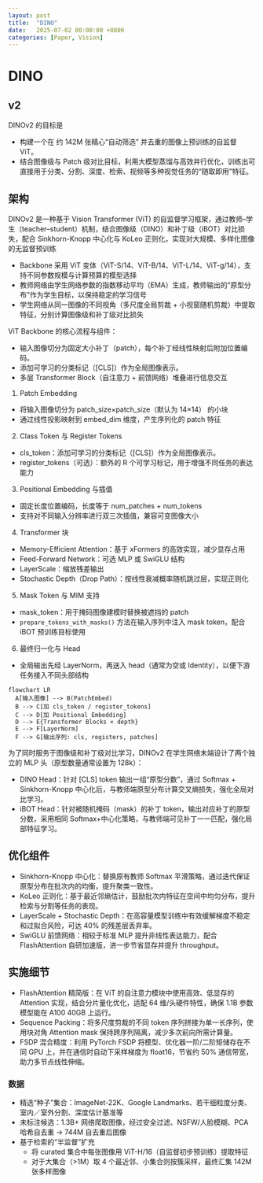 ```yaml
---
layout: post
title:  "DINO"
date:   2025-07-02 00:00:00 +0800
categories: [Paper, Vision]
---
```


# DINO

## v2
DINOv2 的目标是
- 构建一个在 约 142M 张精心“自动筛选” 并去重的图像上预训练的自监督 ViT。
- 结合图像级与 Patch 级对比目标，利用大模型蒸馏与高效并行优化，训练出可直接用于分类、分割、深度、检索、视频等多种视觉任务的“随取即用”特征。

## 架构
DINOv2 是一种基于 Vision Transformer (ViT) 的自监督学习框架，通过教师–学生（teacher–student）机制，结合图像级（DINO）和补丁级（iBOT）对比损失，配合 Sinkhorn-Knopp 中心化与 KoLeo 正则化，实现对大规模、多样化图像的无监督预训练

- Backbone 采用 ViT 变体（ViT-S/14、ViT-B/14、ViT-L/14、ViT-g/14），支持不同参数规模与计算预算的模型选择
- 教师网络由学生网络参数的指数移动平均（EMA）生成，教师输出的“原型分布”作为学生目标，以保持稳定的学习信号
- 学生网络从同一图像的不同视角（多尺度全局剪裁 + 小视窗随机剪裁）中提取特征，分别计算图像级和补丁级对比损失

ViT Backbone 的核心流程与组件：
- 输入图像切分为固定大小补丁（patch），每个补丁经线性映射后附加位置编码。
- 添加可学习的分类标记（[CLS]）作为全局图像表示。
- 多层 Transformer Block（自注意力 + 前馈网络）堆叠进行信息交互

1. Patch Embedding
  - 将输入图像切分为 patch_size×patch_size（默认为 14×14） 的小块
  - 通过线性投影映射到 embed_dim 维度，产生序列化的 patch 特征

2. Class Token 与 Register Tokens
  - cls_token：添加可学习的分类标记（[CLS]）作为全局图像表示。
  - register_tokens（可选）：额外的 R 个可学习标记，用于增强不同任务的表达能力

3. Positional Embedding 与插值
  - 固定长度位置编码，长度等于 num_patches + num_tokens
  - 支持对不同输入分辨率进行双三次插值，兼容可变图像大小

4. Transformer 块
  - Memory-Efficient Attention：基于 xFormers 的高效实现，减少显存占用
  - Feed-Forward Network：可选 MLP 或 SwiGLU 结构
  - LayerScale：缩放残差输出
  - Stochastic Depth（Drop Path）：按线性衰减概率随机跳过层，实现正则化

5. Mask Token 与 MIM 支持
  - mask_token：用于掩码图像建模时替换被遮挡的 patch
  - `prepare_tokens_with_masks()` 方法在输入序列中注入 mask token，配合 iBOT 预训练目标使用

6. 最终归一化与 Head
  - 全局输出先经 LayerNorm，再送入 head（通常为空或 Identity），以便下游任务接入不同头部结构

``` Mermaid
flowchart LR
  A[输入图像] --> B(PatchEmbed)
  B --> C[加 cls_token / register_tokens]
  C --> D[加 Positional Embedding]
  D --> E{Transformer Blocks × depth}
  E --> F[LayerNorm]
  F --> G[输出序列: cls, registers, patches]
```

为了同时服务于图像级和补丁级对比学习，DINOv2 在学生网络末端设计了两个独立的 MLP 头（原型数量通常设置为 128k）：
  - DINO Head：针对 [CLS] token 输出一组“原型分数”，通过 Softmax + Sinkhorn-Knopp 中心化后，与教师端原型分布计算交叉熵损失，强化全局对比学习。
  - iBOT Head：针对被随机掩码（mask）的补丁 token，输出对应补丁的原型分数，采用相同 Softmax+中心化策略，与教师端可见补丁一一匹配，强化局部特征学习。


## 优化组件
- Sinkhorn-Knopp 中心化：替换原有教师 Softmax 平滑策略，通过迭代保证原型分布在批次内的均衡，提升聚类一致性。
- KoLeo 正则化：基于最近邻熵估计，鼓励批次内特征在空间中均匀分布，提升检索与分割等任务的表现。
- LayerScale + Stochastic Depth：在高容量模型训练中有效缓解梯度不稳定和过拟合风险，可达 40% 的残差层丢弃率。
- SwiGLU 前馈网络：相较于标准 MLP 提升非线性表达能力，配合 FlashAttention 自研加速版，进一步节省显存并提升 throughput。

## 实施细节
- FlashAttention 精简版：在 ViT 的自注意力模块中使用高效、低显存的 Attention 实现，结合分片量化优化，适配 64 维/头硬件特性，确保 1.1B 参数模型能在 A100 40GB 上运行。
- Sequence Packing：将多尺度剪裁的不同 token 序列拼接为单一长序列，使用块对角 Attention mask 保持跨序列隔离，减少多次前向所需计算量。
- FSDP 混合精度：利用 PyTorch FSDP 将模型、优化器一阶/二阶矩储存在不同 GPU 上，并在通信时自动下采样梯度为 float16，节省约 50% 通信带宽，助力多节点线性伸缩。

### 数据
- 精选“种子”集合：ImageNet-22K、Google Landmarks、若干细粒度分类、室内／室外分割、深度估计基准等
- 未标注候选：1.3B+ 网络爬取图像，经过安全过滤、NSFW/人脸模糊、PCA 哈希自去重 → 744M 自去重后图像
- 基于检索的“半监督”扩充
  - 将 curated 集合中每张图像用 ViT-H/16（自监督初步预训练）提取特征
  - 对于大集合（>1M）取 4 个最近邻、小集合则按簇采样，最终汇集 142M 张多样图像